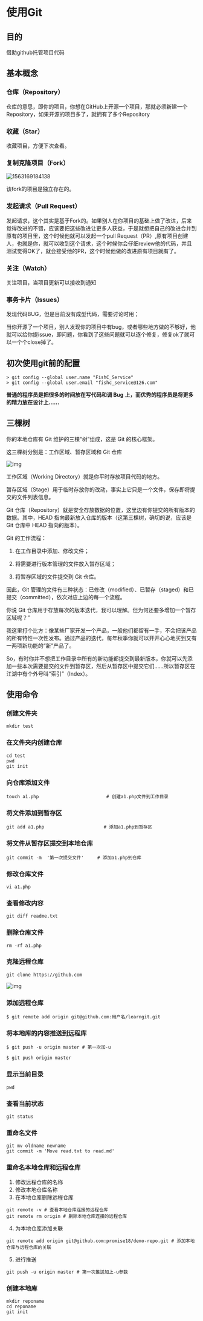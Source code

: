 # 使用Git

## 目的

借助github托管项目代码

## 基本概念

### 仓库（Repository）

仓库的意思，即你的项目，你想在GitHub上开源一个项目，那就必须新建一个Repository，如果开源的项目多了，就拥有了多个Repository

### 收藏（Star）

收藏项目，方便下次查看。

### 复制克隆项目（Fork）

![1563169184138](git使用教程.assets/1563169184138.png)

该fork的项目是独立存在的。

### 发起请求（Pull Request）

发起请求，这个其实是基于Fork的。如果别人在你项目的基础上做了改进，后来觉得改进的不错，应该要把这些改进让更多人获益，于是就想把自己的改进合并到原有的项目里，这个时候他就可以发起一个pull Request（PR）,原有项目创建人，也就是你，就可以收到这个请求，这个时候你会仔细review他的代码，并且测试觉得OK了，就会接受他的PR，这个时候他做的改进原有项目就有了。

### 关注（Watch）

关注项目，当项目更新可以接收到通知

### 事务卡片（Issues）

发现代码BUG，但是目前没有成型代码，需要讨论时用；

当你开源了一个项目，别人发现你的项目中有bug，或者哪些地方做的不够好，他就可以给你提issue，即问题，你看到了这些问题就可以逐个修复，修复ok了就可以一个个close掉了。

## 初次使用git前的配置

~~~
> git config --global user.name "FishC_Service"
> git config --global user.email "fishc_service@126.com"
~~~

**普通的程序员是把很多的时间放在写代码和调 Bug 上，而优秀的程序员是将更多的精力放在设计上……**

## 三棵树

  你的本地仓库有 Git 维护的三棵“树”组成，这是 Git 的核心框架。

这三棵树分别是：工作区域、暂存区域和 Git 仓库  

![img](git使用教程.assets/185430j73kd854krr3p58d.png)

工作区域（Working Directory）就是你平时存放项目代码的地方。

暂存区域（Stage）用于临时存放你的改动，事实上它只是一个文件，保存即将提交的文件列表信息。

Git 仓库（Repository）就是安全存放数据的位置，这里边有你提交的所有版本的数据。其中，HEAD 指向最新放入仓库的版本（这第三棵树，确切的说，应该是 Git 仓库中 HEAD 指向的版本）。

Git 的工作流程：  

1. 在工作目录中添加、修改文件；

2. 将需要进行版本管理的文件放入暂存区域；

3. 将暂存区域的文件提交到 Git 仓库。

因此，Git 管理的文件有三种状态：已修改（modified）、已暂存（staged）和已提交（committed），依次对应上边的每一个流程。

你说 Git 仓库用于存放每次的版本迭代，我可以理解。但为何还要多增加一个暂存区域呢？”

我这里打个比方：像某些厂家开发一个产品，一般他们都留有一手，不会把该产品的所有特性一次性发布。通过产品的迭代，每年秋季你就可以开开心心地买到又有一两项新功能的“新”产品了。

So，有时你并不想把工作目录中所有的新功能都提交到最新版本，你就可以先添加一些本次需要提交的文件到暂存区，然后从暂存区中提交它们……所以暂存区在江湖中有个外号叫“索引”（Index）。

## 使用命令

### 创建文件夹

~~~git
mkdir test
~~~

### 在文件夹内创建仓库

```
cd test
pwd
git init
```

### 向仓库添加文件

~~~
touch a1.php                         # 创建a1.php文件到工作目录
~~~

### 将文件添加到暂存区

~~~
git add a1.php                      # 添加a1.php到暂存区
~~~

### 将文件从暂存区提交到本地仓库

~~~
git commit -m  '第一次提交文件'     # 添加a1.php到仓库
~~~

### 修改仓库文件

~~~
vi a1.php
~~~

### 查看修改内容

~~~
git diff readme.txt
~~~

### 删除仓库文件

~~~
rm -rf a1.php
~~~

### 克隆远程仓库

~~~
git clone https://github.com
~~~

![img](git使用教程.assets/clip_image002.jpg)

### 添加远程仓库

~~~
$ git remote add origin git@github.com:用户名/learngit.git
~~~

### 将本地库的内容推送到远程库

~~~
$ git push -u origin master # 第一次加-u
~~~

~~~
$ git push origin master
~~~

### 显示当前目录

~~~
pwd
~~~

### 查看当前状态

~~~
git status
~~~

### 重命名文件

~~~
git mv oldname newname
git commit -m 'Move read.txt to read.md'
~~~

### 重命名本地仓库和远程仓库

1. 修改远程仓库的名称
2. 修改本地仓库名称
3. 在本地仓库删除远程仓库

~~~ 
git remote -v # 查看本地仓库连接的远程仓库
git remote rm origin # 删除本地仓库连接的远程仓库
~~~

4. 为本地仓库添加关联

~~~
git remote add origin git@github.com:promise18/demo-repo.git # 添加本地仓库与远程仓库的关联
~~~

5. 进行推送

~~~
git push -u origin master # 第一次推送加上-u参数
~~~

### 创建本地库

~~~
mkdir reponame
cd reponame
git init
~~~

